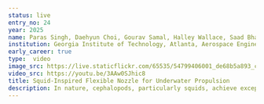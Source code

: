 ```yaml
---
status: live
entry_no: 24
year: 2025
name: Paras Singh, Daehyun Choi, Gourav Samal, Halley Wallace, Saad Bhamla, Chandan Bose
institution: Georgia Institute of Technology, Atlanta, Aerospace Engineering, University of Birmingham, 
early_career: true
type:  video
image_src: https://live.staticflickr.com/65535/54799406001_de68b5a893_c.jpg
video_src: https://youtu.be/3AAw0SJhic8
title: Squid-Inspired Flexible Nozzle for Underwater Propulsion
description: In nature, cephalopods, particularly squids, achieve exceptional manoeuvrability and propulsive efficiency by combining fin activity with jet propulsion. Their fins undulate or beat synchronously or independently to provide thrust and lift, while rhythmic mantle contractions coupled with a flexible funnel generate pulsed jets. Funnel deformability and traveling waves modulate vortex-ring formation, jet entrainment, and exit-pressure impulse—mechanisms that enable squid to enhance thrust for efficient propulsion. Inspired by the biological funnel, we design passively deforming, flexible nozzles for underwater propulsion. Using ARCHER2, we conduct three-dimensional, strongly coupled, partitioned fluid-structure interaction simulations based on the Arbitrary Lagrangian-Eulerian framework. Our study probes how nozzle flexibility and geometry govern wave propagation, vortex dynamics, and hydrodynamic impulse.
---
```


